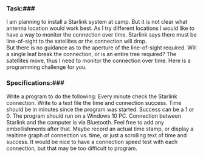 ### Task:###

I am planning to install a Starlink system at camp.
But it is not clear what antenna location would work best.
As I try different locations I would like to have a way to monitor the connection over time.
Starlink says there must be line-of-sight to the satellites or the connection will drop.  
But there is no guidance as to the aperture of the line-of-sight required.
Will a single leaf break the connection, or is an entire tree required?
The satellites move, thus I need to monitor the connection over time.
Here is a programming challenge for you.



### Specifications:###

Write a program to do the following: Every minute check the Starlink connection.
Write to a text file the time and connection success.
Time should be in minutes since the program was started.
Success can be a 1 or 0. The program should run on a Windows 10 PC.
Connection between Starlink and the computer is via Bluetooth.
Feel free to add any embellishments after that.
Maybe record an actual time stamp, or display a realtime graph of connection vs. time, or just a scrolling text of time and success.
It would be nice to have a connection speed test with each connection, but that may be too difficult to program.
